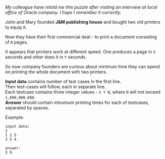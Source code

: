 _My colleague have retold me this puzzle after visiting an interview at local office of Oracle company.
I hope I remember it correctly._

John and Mary founded **J&M publishing house** and bought two old printers to equip it.

Now they have their first commercial deal - to print a document consisting of `N` pages.

It appears that printers work at different speed. One produces a page in `X` seconds and other does it in `Y` seconds.

So now company founders are curious about minimum time they can spend on printing the whole document with two printers.

**Input data** contains number of test cases in the first line.  
Then test-cases will follow, each in separate line.  
Each testcase contains three integer values - `X Y N`, where `N` will not exceed `1,000,000,000`.  
**Answer** should contain minumum printing times for each of testcases, separated by spaces.

Example:

	input data:
	2
	1 1 5
	3 5 4
	
	answer:
	3 9
